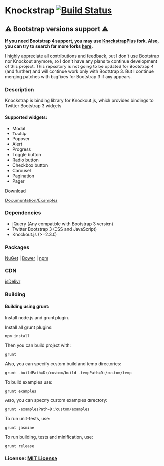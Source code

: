 Knockstrap [![Build Status](https://travis-ci.org/faulknercs/Knockstrap.svg?branch=master)](https://travis-ci.org/faulknercs/Knockstrap)
==========

## ⚠️ Bootstrap versions support ⚠️

__If you need Bootstrap 4 support, you may use [KnockstrapPlus](https://github.com/CloudNimble/KnockstrapPlus) fork. Also, you can try to search for more forks [here](https://github.com/faulknercs/Knockstrap/network).__

I highly appreciate all contributions and feedback, but I don't use Bootstrap nor Knockout anymore, so I don't have any plans to continue development of this project.
This repository is not going to be updated for Bootstrap 4 (and further) and will continue work only with Bootstrap 3. But I continue merging patches with bugfixes for Bootstrap 3 if any appears.

### Description

Knockstrap is binding library for Knockout.js, which provides bindings to Twitter Bootstrap 3 widgets

#### Supported widgets:

- Modal
- Tooltip
- Popover
- Alert
- Progress
- Toggle button
- Radio button
- Checkbox button
- Carousel
- Pagination
- Pager

[Download](https://github.com/faulknercs/Knockstrap/releases/download/v1.4.1/knockstrap-1.4.1.zip)

[Documentation/Examples](http://faulknercs.github.io/Knockstrap/)

### Dependencies

- jQuery (Any compatible with Bootstrap 3 version)
- Twitter Bootstrap 3 (CSS and JavaScript)
- Knockout.js (>=2.3.0)

### Packages

[NuGet](http://www.nuget.org/packages/Knockstrap/) | [Bower](http://bower.io/search/?q=knockstrap) | [npm](https://www.npmjs.org/package/knockstrap)

### CDN

[jsDelivr](https://cdn.jsdelivr.net/npm/knockstrap@1.4.1/build/knockstrap.js)

### Building
#### Building using grunt:

Install node.js and grunt plugin. 

Install all grunt plugins:

	npm install

Then you can build project with:

	grunt

Also, you can specify custom build and temp directories:

	grunt -buildPath=D:/custom/build -tempPath=D:/custom/temp

To build examples use:

	grunt examples

Also, you can specify custom examples directory:

	grunt -examplesPath=D:/custom/examples

To run unit-tests, use:

	grunt jasmine

To run building, tests and minification, use:

	grunt release 

### License: [MIT License](http://www.opensource.org/licenses/mit-license.php)
